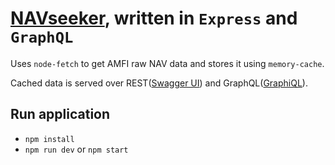 # [NAVseeker](https://github.com/terriblebassist/navseeker), written in ``Express`` and ``GraphQL``
Uses ``node-fetch`` to get AMFI raw NAV data and stores it using ``memory-cache``.

Cached data is served over REST([Swagger UI](https://nodeseeker.herokuapp.com)) and GraphQL([GraphiQL](https://nodeseeker.herokuapp.com/graphql)).

## Run application
- ```npm install```
- ```npm run dev``` or ```npm start```

